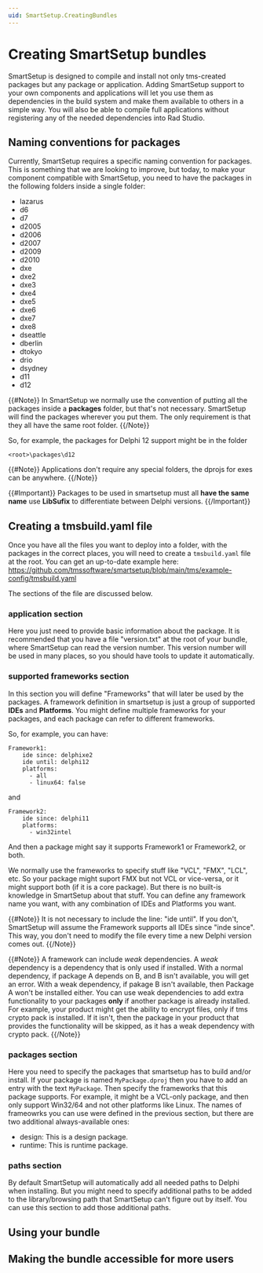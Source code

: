```yaml
---
uid: SmartSetup.CreatingBundles
---
```


# Creating SmartSetup bundles

SmartSetup is designed to compile and install not only tms-created packages but any package or application. Adding SmartSetup support to your own components and applications will let you use them as dependencies in the build system and make them available to others in a simple way. You will also be able to compile full applications without registering any of the needed dependencies into Rad Studio. 

## Naming conventions for packages

Currently,  SmartSetup requires a specific naming convention for packages. This is something that we are looking to improve, but today, to make your component compatible with SmartSetup, you need to have the packages in the following folders inside a single folder:

 * lazarus 
 * d6 
 * d7
 * d2005
 * d2006 
 * d2007
 * d2009
 * d2010
 * dxe
 * dxe2
 * dxe3
 * dxe4
 * dxe5
 * dxe6
 * dxe7
 * dxe8
 * dseattle
 * dberlin
 * dtokyo
 * drio
 * dsydney
 * d11
 * d12

{{#Note}}
In SmartSetup we normally use the convention of putting all the packages inside a **packages** folder, but that's not necessary.
SmartSetup will find the packages wherever you put them. The only requirement is that they all have the same root folder.
{{/Note}}

So, for example, the packages for Delphi 12 support might be in the folder 
```
<root>\packages\d12
```
{{#Note}}
Applications don't require any special folders, the dprojs for exes can be anywhere.
{{/Note}}

{{#Important}}
Packages to be used in smartsetup must all **have the same name** use **LibSufix** to differentiate between Delphi versions.
{{/Important}}

## Creating a tmsbuild.yaml file

Once you have all the files you want to deploy into a folder, with the packages in the correct places, you will need to create a `tmsbuild.yaml` file at the root.
You can get an up-to-date example here:
https://github.com/tmssoftware/smartsetup/blob/main/tms/example-config/tmsbuild.yaml

The sections of the file are discussed below.

### **application** section

Here you just need to provide basic information about the package. It is recommended that you have a file "version.txt" at the root of your bundle, where SmartSetup can read the version number. This version number will be used in many places, so you should have tools to update it automatically.

### **supported frameworks** section

In this section you will define "Frameworks" that will later be used by the packages. A framework definition in smartsetup is just a group of supported **IDEs** and **Platforms**. You might define multiple frameworks for your packages, and each package can refer to different frameworks.

So, for example, you can have:

```
Framework1:
    ide since: delphixe2
    ide until: delphi12
    platforms:
      - all
      - linux64: false

```
and

```
Framework2:
    ide since: delphi11
    platforms:
      - win32intel

```
And then a package might say it supports Framework1 or Framework2, or both. 

We normally use the frameworks to specify stuff like "VCL", "FMX", "LCL", etc. So your package might suport FMX but not VCL or vice-versa, or it might support both (if it is a core package). But there is no built-is knowledge in SmartSetup about that stuff. You can define any framework name you want, with any combination of IDEs and Platforms you want.

{{#Note}}
It is not necessary to include the line: "ide until". If you don't, SmartSetup will assume the Framework supports all IDEs since "inde since". This way, you don't need to modify the file every time a new Delphi version comes out.
{{/Note}}

{{#Note}}
A framework can include *weak* dependencies. A *weak* dependency is a dependency that is only used if installed. With a normal dependency, if package A depends on B, and B isn't available, you will get an error. With a weak dependency, if pakage B isn't available, then Package A won't be installed either. You can use weak dependencies to add extra functionality to your packages **only** if another package is already installed. For example, your product might get the ability to encrypt files, only if tms crypto pack is installed. If it isn't, then the package in your product that provides the functionality will be skipped, as it has a weak dependency with crypto pack.
{{/Note}}

### **packages** section

Here you need to specify the packages that smartsetup has to build and/or install. If your package is named `MyPackage.dproj` then you have to add an entry with the text `MyPackage`. Then specify the frameworks that this package supports. For example, it might be a VCL-only package, and then only support Win32/64 and not other platforms like Linux. The names of frameowrks you can use were defined in the previous section, but there are two additional always-available ones:
  * design: This is a design package.
  * runtime: This is runtime package. 

### **paths** section

By default SmartSetup will automatically add all needed paths to Delphi when installing. But you might need to specify additional paths to be added to the library/browsing path that SmartSetup can't figure out by itself. You can use this section to add those additional paths.


## Using your bundle

## Making the bundle accessible for more users
